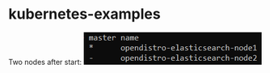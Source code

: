# kubernetes-examples

Two nodes after start:
![alt text](https://github.com/eaxr/kubernetes-examples/blob/master/wdwd3r3.PNG?raw=true)
